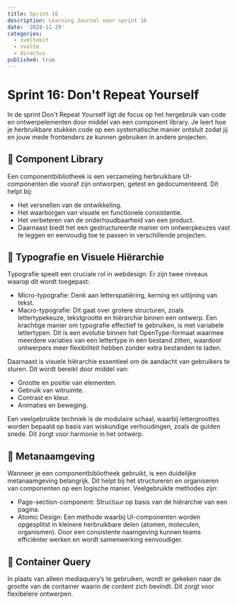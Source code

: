 ```yaml
---
title: Sprint 16
description: Learning Journal voor sprint 16
date: '2024-11-29'
categories:
  - sveltekit
  - svelte
  - directus
published: true
---
```


# Sprint 16: Don't Repeat Yourself
In de sprint Don't Repeat Yourself ligt de focus op het hergebruik van code en ontwerpelementen 
door middel van een component library. 
Je leert hoe je herbruikbare stukken code op een systematische manier ontsluit 
zodat jij en jouw mede frontenders ze kunnen gebruiken in andere projecten.

## 📅 Component Library
Een componentbibliotheek is een verzameling herbruikbare UI-componenten die vooraf zijn ontworpen, getest en gedocumenteerd. 
Dit helpt bij:

- Het versnellen van de ontwikkeling.
- Het waarborgen van visuele en functionele consistentie.
- Het verbeteren van de onderhoudbaarheid van een product.
- Daarnaast biedt het een gestructureerde manier om ontwerpkeuzes vast te leggen en eenvoudig toe te passen in verschillende projecten.

## 📅 Typografie en Visuele Hiërarchie
Typografie speelt een cruciale rol in webdesign. Er zijn twee niveaus waarop dit wordt toegepast:

- Micro-typografie: Denk aan letterspatiëring, kerning en uitlijning van tekst.
- Macro-typografie: Dit gaat over grotere structuren, zoals lettertypekeuze, tekstgrootte en hiërarchie binnen een ontwerp.
Een krachtige manier om typografie effectief te gebruiken, is met variabele lettertypen. Dit is een evolutie binnen het OpenType-formaat waarmee meerdere variaties van een lettertype in één bestand zitten, waardoor ontwerpers meer flexibiliteit hebben zonder extra bestanden te laden.

Daarnaast is visuele hiërarchie essentieel om de aandacht van gebruikers te sturen. Dit wordt bereikt door middel van:
- Grootte en positie van elementen.
- Gebruik van witruimte.
- Contrast en kleur.
- Animaties en beweging.

Een veelgebruikte techniek is de modulaire schaal, waarbij lettergroottes worden bepaald op basis van wiskundige verhoudingen, 
zoals de gulden snede. Dit zorgt voor harmonie in het ontwerp.

## 📅 Metanaamgeving
Wanneer je een componentbibliotheek gebruikt, is een duidelijke metanaamgeving belangrijk. 
Dit helpt bij het structureren en organiseren van componenten op een logische manier. 
Veelgebruikte methodes zijn:

- Page-section-component: Structuur op basis van de hiërarchie van een pagina.
- Atomic Design: Een methode waarbij UI-componenten worden opgesplitst in kleinere herbruikbare delen (atomen, moleculen, organismen).
Door een consistente naamgeving kunnen teams efficiënter werken en wordt samenwerking eenvoudiger.

## 📅 Container Query
In plaats van alleen mediaquery’s te gebruiken, wordt er gekeken naar de grootte van de container waarin de content zich bevindt. 
Dit zorgt voor flexibelere ontwerpen.

